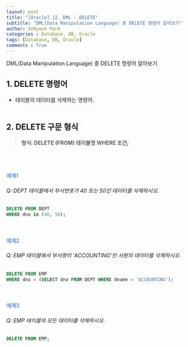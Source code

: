 ```yaml
---
layout: post
title: "[Oracle] 12. DML - DELETE"
subtitle: "DML(Data Manipulation Language) 중 DELETE 명령어 알아보기"
author: SeHyeok Park
categories : Database, DB, Oracle
tags: [Database, DB, Oracle]
comments : True
---
```

<div id='preview' class='display-none'>
DML(Data Manipulation Language) 중 DELETE 명령어 알아보기
</div>

## 1. DELETE 명령어 
- 테이블의 데이터를 삭제하는 명령어.
<br><br>

## 2. DELETE 구문 형식
> <b>형식: DELETE (FROM) 테이블명 WHERE 조건;</b>

<br><br>

#### <span style="color:cornflowerblue">예제1</span>
###### Q: DEPT 테이블에서 부서번호가 40 또는 50인 데이터를 삭제하시오.
```sql
DELETE FROM DEPT
WHERE dno in (40, 50);
```
<br>

#### <span style="color:cornflowerblue">예제2</span>
###### Q: EMP 테이블에서 부서명이 \'ACCOUNTING\'인 사원의 데이터를 삭제하시오. 
```sql
DELETE FROM EMP 
WHERE dno = (SELECT dno FROM DEPT WHERE dname = 'ACCOUNTING');
```
<br>

#### <span style="color:cornflowerblue">예제3</span>
###### Q: EMP 테이블의 모든 데이터를 삭제하시오.
```sql
DELETE FROM EMP;
```
<br>
